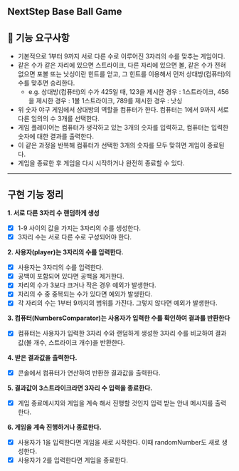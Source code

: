 ## NextStep Base Ball Game

## 📌 기능 요구사항

- 기본적으로 1부터 9까지 서로 다른 수로 이루어진 3자리의 수를 맞추는 게임이다.
- 같은 수가 같은 자리에 있으면 스트라이크, 다른 자리에 있으면 볼, 같은 수가 전혀 없으면 포볼 또는 낫싱이란 힌트를 얻고, 그 힌트를 이용해서 먼저 상대방(컴퓨터)의 수를 맞추면 승리한다.
    - e.g. 상대방(컴퓨터)의 수가 425일 때, 123을 제시한 경우 : 1스트라이크, 456을 제시한 경우 : 1볼 1스트라이크, 789를 제시한 경우 : 낫싱
- 위 숫자 야구 게임에서 상대방의 역할을 컴퓨터가 한다. 컴퓨터는 1에서 9까지 서로 다른 임의의 수 3개를 선택한다.
- 게임 플레이어는 컴퓨터가 생각하고 있는 3개의 숫자를 입력하고, 컴퓨터는 입력한 숫자에 대한 결과를 출력한다.
- 이 같은 과정을 반복해 컴퓨터가 선택한 3개의 숫자를 모두 맞히면 게임이 종료된다.
- 게임을 종료한 후 게임을 다시 시작하거나 완전히 종료할 수 있다.

---

## 구현 기능 정리

**1. 서로 다른 3자리 수 랜덤하게 생성**

- [x] 1-9 사이의 값을 가지는 3자리의 수를 생성한다.
- [x] 3자리 수는 서로 다른 수로 구성되어야 한다.

**2. 사용자(player)는 3자리의 수를 입력한다.**

- [x] 사용자는 3자리의 수를 입력한다.
- [x] 공백이 포함되어 있다면 공백을 제거한다.
- [x] 자리의 수가 3보다 크거나 작은 경우 예외가 발생한다.
- [x] 자리의 수 중 중복되는 수가 있다면 예외가 발생한다.
- [x] 각 자리의 수는 1부터 9까지의 범위를 가진다. 그렇지 않다면 예외가 발생한다.

**3. 컴퓨터(NumbersComparator)는 사용자가 입력한 수를 확인하여 결과를 반환한다**

- [x] 컴퓨터는 사용자가 입력한 3자리 수와 랜덤하게 생성한 3자리 수를 비교하여 결과값(볼 개수, 스트라이크 개수)을 반환한다.

**4. 받은 결과값을 출력한다.**

- [x] 콘솔에서 컴퓨터가 연산하여 반환한 결과값을 출력한다.

**5. 결과값이 3스트라이크라면 3자리 수 입력을 종료한다.**

- [x] 게임 종료메시지와 게임을 계속 해서 진행할 것인지 입력 받는 안내 메시지를 출력한다.

**6. 게임을 계속 진행하거나 종료한다.**

- [x] 사용자가 1을 입력한다면 게임을 새로 시작한다. 이때 randomNumber도 새로 생성한다.
- [x] 사용자가 2를 입력한다면 게임을 종료한다. 
